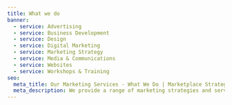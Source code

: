 ```yaml
---
title: What we do
banner:
  - service: Advertising
  - service: Business Development
  - service: Design
  - service: Digital Marketing
  - service: Marketing Strategy
  - service: Media & Communications
  - service: Websites
  - service: Workshops & Training
seo:
  meta_title: Our Marketing Services - What We Do | Marketplace Strategy Solutions
  meta_description: We provide a range of marketing strategies and services to Brisbane companies including design, digital marketing, advertising, media and communications, websites and workshops. Call us today on 07 3350 3870.
---
```


